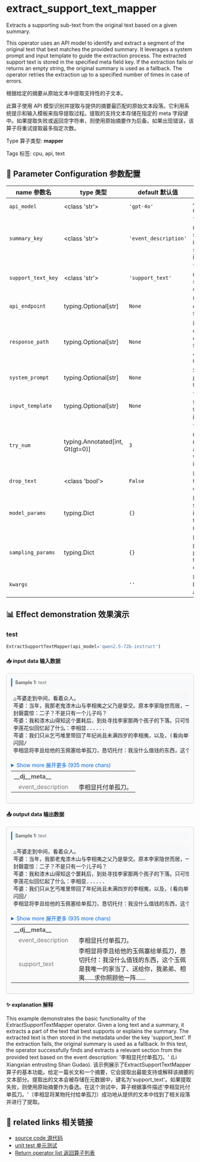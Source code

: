 # extract_support_text_mapper

Extracts a supporting sub-text from the original text based on a given summary.

This operator uses an API model to identify and extract a segment of the original text that best matches the provided summary. It leverages a system prompt and input template to guide the extraction process. The extracted support text is stored in the specified meta field key. If the extraction fails or returns an empty string, the original summary is used as a fallback. The operator retries the extraction up to a specified number of times in case of errors.

根据给定的摘要从原始文本中提取支持性的子文本。

此算子使用 API 模型识别并提取与提供的摘要最匹配的原始文本段落。它利用系统提示和输入模板来指导提取过程。提取的支持文本存储在指定的 meta 字段键中。如果提取失败或返回空字符串，则使用原始摘要作为后备。如果出现错误，该算子将重试提取最多指定次数。

Type 算子类型: **mapper**

Tags 标签: cpu, api, text

## 🔧 Parameter Configuration 参数配置
| name 参数名 | type 类型 | default 默认值 | desc 说明 |
|--------|------|--------|------|
| `api_model` | <class 'str'> | `'gpt-4o'` | API model name. |
| `summary_key` | <class 'str'> | `'event_description'` | The key name to store the input summary in the |
| `support_text_key` | <class 'str'> | `'support_text'` | The key name to store the output |
| `api_endpoint` | typing.Optional[str] | `None` | URL endpoint for the API. |
| `response_path` | typing.Optional[str] | `None` | Path to extract content from the API response. |
| `system_prompt` | typing.Optional[str] | `None` | System prompt for the task. |
| `input_template` | typing.Optional[str] | `None` | Template for building the model input. |
| `try_num` | typing.Annotated[int, Gt(gt=0)] | `3` | The number of retry attempts when there is an API |
| `drop_text` | <class 'bool'> | `False` | If drop the text in the output. |
| `model_params` | typing.Dict | `{}` | Parameters for initializing the API model. |
| `sampling_params` | typing.Dict | `{}` | Extra parameters passed to the API call. |
| `kwargs` |  | `''` | Extra keyword arguments. |

## 📊 Effect demonstration 效果演示
### test
```python
ExtractSupportTextMapper(api_model='qwen2.5-72b-instruct')
```

#### 📥 input data 输入数据
<div class="sample-card" style="border:1px solid #ddd; padding:12px; margin:8px 0; border-radius:6px; background:#fafafa; box-shadow:0 1px 3px rgba(0,0,0,0.1);"><div class="sample-header" style="background:#f8f9fa; padding:4px 8px; margin-bottom:6px; border-radius:3px; font-size:0.9em; color:#666; border-left:3px solid #007acc;"><strong>Sample 1:</strong> text</div><pre style="padding:6px; background:#f6f8fa; border-radius:4px; overflow-x:auto; white-space:pre; word-wrap:normal;">△芩婆走到中间，看着众人。
芩婆：当年，我那老鬼漆木山与李相夷之父乃是挚交。原本李家隐世而居，一日为了救人，得罪附近山匪，夜里便遭了山匪所袭，唯有二子生还，流落街头。
封磬震惊：二子？不是只有一个儿子吗？
芩婆：我和漆木山得知这个噩耗后，到处寻找李家那两个孩子的下落。只可惜等我们找他们时，李家长子李相显已经病死。
李莲花似回忆起了什么：李相显......
芩婆：我们只从乞丐堆里带回了年纪尚且未满四岁的李相夷，以及，(看向单孤刀)二个一直护着李相夷，与李相显年纪相仿的小乞丐......
闪回/
李相显将李且给他的玉佩塞给单孤刀，恳切托付：我没什么值钱的东西，这个玉佩是我唯一的家当了、送给你，我弟...</pre><details style='margin:6px 0;'><summary style='cursor:pointer; color:#0366d6;'>Show more 展开更多 (935 more chars)</summary><pre style="padding:6px; background:#f6f8fa; border-radius:4px; overflow-x:auto; white-space:pre; word-wrap:normal;">△芩婆走到中间，看着众人。
芩婆：当年，我那老鬼漆木山与李相夷之父乃是挚交。原本李家隐世而居，一日为了救人，得罪附近山匪，夜里便遭了山匪所袭，唯有二子生还，流落街头。
封磬震惊：二子？不是只有一个儿子吗？
芩婆：我和漆木山得知这个噩耗后，到处寻找李家那两个孩子的下落。只可惜等我们找他们时，李家长子李相显已经病死。
李莲花似回忆起了什么：李相显......
芩婆：我们只从乞丐堆里带回了年纪尚且未满四岁的李相夷，以及，(看向单孤刀)二个一直护着李相夷，与李相显年纪相仿的小乞丐......
闪回/
李相显将李且给他的玉佩塞给单孤刀，恳切托付：我没什么值钱的东西，这个玉佩是我唯一的家当了、送给你，我弟弟、相夷......求你照顾他一阵......
△李相显还想再说什么已气绝而亡，小相夷唤着哥哥大哭，单孤刀愕然看着手里的玉佩有点不知所措。
△话刚说完，哐当一声破庙门倒进来，几个其他少年乞丐进来。少年乞丐老大：这地儿不错，诶，你俩，出去！
△单孤刀把小相夷护在身后，抓住靠在墙边的木棍。单孤刀：这儿，是我，和我弟弟的。
乞丐们要抢李相夷的馒头，小李相夷哭着死死护住自馒头不放。
乞丐甲野蛮地抢：给我拿来！
小单孤刀：放开他！
△单孤刀用力撞向几个乞丐，救下小李相夷。乞丐甲：小子，活腻了！
△几个乞丐围攻小单孤刀，小单孤刀和众乞丐厮打到一起。突然其中一个乞丐掏出一把生锈的刀就朝单孤刀砍去、一个点燃火把棍戳他。单孤刀侧手一挡，火把棍在他手腕上烫出一道伤口，身后几根棍子打得他痛苦倒地！
/闪回结束
△单孤刀拿着自己手里的玉佩看着，又看看自己手上的印记，不肯相信。单孤刀：胡说！全都是胡说！这些事我为何不知道？都是你在信口雌黄！
芩婆：那我问你，我们将你带回云隐山之前的事你又记得多少？
△单孤刀突然愣住，他意识到那之前的事自己竟都想不起来。
芩婆：怎么？都想不起来了？(拽起单孤刀手腕，露出他的伤痕)你当日被你师父找到时，手腕上就受了伤，也正因为这处伤，高烧不退，醒来后便忘记了不少从前的事。
△单孤刀呆住。
芩婆：而相夷当年不过孩童，尚未到记事的年纪，很多事自然不知道。
△李莲花得知真相，闭目叹息。
△封磬震惊地看看单孤刀，又看看李莲花，终于想明白了一切，颓然、懊恼。
封磬：自萱公主之子下落不明后，这近百年来我们整个家族都一直在不遗余力地寻找萱公主的子嗣后代，直到二十几年前终于让我寻得了线索，知道萱公主的曾孙被漆木山夫妇收为徒，但......我只知道萱公主之孙有一年约十岁的儿子，却不知......原来竟还有一幼子！我......我凭着南胤皇族的玉佩、孩子的年纪和他身上的印记来与主上相认，可没想到......这竟是一个错误！全错了！
△封磬神情复杂地看向李莲花，封磬：你，你才是我的主上......
△封磬颓然地跪倒下来。
△李莲花对眼前的一切有些意外、无措。
笛飞声冷声：怪不得单孤刀的血对业火独毫无作用，李莲花的血才能毁掉这东西。
△笛飞声不禁冷笑一下。
</pre></details><div class='meta' style='margin-top:6px;'><table style='border-collapse:collapse; margin-top:6px;'><tr><td style='padding:4px 8px; color:#555; white-space:nowrap; font-weight:bold;' colspan='2'>__dj__meta__</td></tr><tr><td style='padding:2px 8px; color:#777; white-space:nowrap; padding-left: 20px;'>event_description</td><td style='padding:2px 8px; padding-left: 20px;'>李相显托付单孤刀。</td></tr></table></div></div>

#### 📤 output data 输出数据
<div class="sample-card" style="border:1px solid #ddd; padding:12px; margin:8px 0; border-radius:6px; background:#fafafa; box-shadow:0 1px 3px rgba(0,0,0,0.1);"><div class="sample-header" style="background:#f8f9fa; padding:4px 8px; margin-bottom:6px; border-radius:3px; font-size:0.9em; color:#666; border-left:3px solid #007acc;"><strong>Sample 1:</strong> text</div><pre style="padding:6px; background:#f6f8fa; border-radius:4px; overflow-x:auto; white-space:pre; word-wrap:normal;">△芩婆走到中间，看着众人。
芩婆：当年，我那老鬼漆木山与李相夷之父乃是挚交。原本李家隐世而居，一日为了救人，得罪附近山匪，夜里便遭了山匪所袭，唯有二子生还，流落街头。
封磬震惊：二子？不是只有一个儿子吗？
芩婆：我和漆木山得知这个噩耗后，到处寻找李家那两个孩子的下落。只可惜等我们找他们时，李家长子李相显已经病死。
李莲花似回忆起了什么：李相显......
芩婆：我们只从乞丐堆里带回了年纪尚且未满四岁的李相夷，以及，(看向单孤刀)二个一直护着李相夷，与李相显年纪相仿的小乞丐......
闪回/
李相显将李且给他的玉佩塞给单孤刀，恳切托付：我没什么值钱的东西，这个玉佩是我唯一的家当了、送给你，我弟...</pre><details style='margin:6px 0;'><summary style='cursor:pointer; color:#0366d6;'>Show more 展开更多 (935 more chars)</summary><pre style="padding:6px; background:#f6f8fa; border-radius:4px; overflow-x:auto; white-space:pre; word-wrap:normal;">△芩婆走到中间，看着众人。
芩婆：当年，我那老鬼漆木山与李相夷之父乃是挚交。原本李家隐世而居，一日为了救人，得罪附近山匪，夜里便遭了山匪所袭，唯有二子生还，流落街头。
封磬震惊：二子？不是只有一个儿子吗？
芩婆：我和漆木山得知这个噩耗后，到处寻找李家那两个孩子的下落。只可惜等我们找他们时，李家长子李相显已经病死。
李莲花似回忆起了什么：李相显......
芩婆：我们只从乞丐堆里带回了年纪尚且未满四岁的李相夷，以及，(看向单孤刀)二个一直护着李相夷，与李相显年纪相仿的小乞丐......
闪回/
李相显将李且给他的玉佩塞给单孤刀，恳切托付：我没什么值钱的东西，这个玉佩是我唯一的家当了、送给你，我弟弟、相夷......求你照顾他一阵......
△李相显还想再说什么已气绝而亡，小相夷唤着哥哥大哭，单孤刀愕然看着手里的玉佩有点不知所措。
△话刚说完，哐当一声破庙门倒进来，几个其他少年乞丐进来。少年乞丐老大：这地儿不错，诶，你俩，出去！
△单孤刀把小相夷护在身后，抓住靠在墙边的木棍。单孤刀：这儿，是我，和我弟弟的。
乞丐们要抢李相夷的馒头，小李相夷哭着死死护住自馒头不放。
乞丐甲野蛮地抢：给我拿来！
小单孤刀：放开他！
△单孤刀用力撞向几个乞丐，救下小李相夷。乞丐甲：小子，活腻了！
△几个乞丐围攻小单孤刀，小单孤刀和众乞丐厮打到一起。突然其中一个乞丐掏出一把生锈的刀就朝单孤刀砍去、一个点燃火把棍戳他。单孤刀侧手一挡，火把棍在他手腕上烫出一道伤口，身后几根棍子打得他痛苦倒地！
/闪回结束
△单孤刀拿着自己手里的玉佩看着，又看看自己手上的印记，不肯相信。单孤刀：胡说！全都是胡说！这些事我为何不知道？都是你在信口雌黄！
芩婆：那我问你，我们将你带回云隐山之前的事你又记得多少？
△单孤刀突然愣住，他意识到那之前的事自己竟都想不起来。
芩婆：怎么？都想不起来了？(拽起单孤刀手腕，露出他的伤痕)你当日被你师父找到时，手腕上就受了伤，也正因为这处伤，高烧不退，醒来后便忘记了不少从前的事。
△单孤刀呆住。
芩婆：而相夷当年不过孩童，尚未到记事的年纪，很多事自然不知道。
△李莲花得知真相，闭目叹息。
△封磬震惊地看看单孤刀，又看看李莲花，终于想明白了一切，颓然、懊恼。
封磬：自萱公主之子下落不明后，这近百年来我们整个家族都一直在不遗余力地寻找萱公主的子嗣后代，直到二十几年前终于让我寻得了线索，知道萱公主的曾孙被漆木山夫妇收为徒，但......我只知道萱公主之孙有一年约十岁的儿子，却不知......原来竟还有一幼子！我......我凭着南胤皇族的玉佩、孩子的年纪和他身上的印记来与主上相认，可没想到......这竟是一个错误！全错了！
△封磬神情复杂地看向李莲花，封磬：你，你才是我的主上......
△封磬颓然地跪倒下来。
△李莲花对眼前的一切有些意外、无措。
笛飞声冷声：怪不得单孤刀的血对业火独毫无作用，李莲花的血才能毁掉这东西。
△笛飞声不禁冷笑一下。
</pre></details><div class='meta' style='margin-top:6px;'><table style='border-collapse:collapse; margin-top:6px;'><tr><td style='padding:4px 8px; color:#555; white-space:nowrap; font-weight:bold;' colspan='2'>__dj__meta__</td></tr><tr><td style='padding:2px 8px; color:#777; white-space:nowrap; padding-left: 20px;'>event_description</td><td style='padding:2px 8px; padding-left: 20px;'>李相显托付单孤刀。</td></tr><tr><td style='padding:2px 8px; color:#777; white-space:nowrap; padding-left: 20px;'>support_text</td><td style='padding:2px 8px; padding-left: 20px;'>李相显将李且给他的玉佩塞给单孤刀，恳切托付：我没什么值钱的东西，这个玉佩是我唯一的家当了、送给你，我弟弟、相夷......求你照顾他一阵......</td></tr></table></div></div>

#### ✨ explanation 解释
This example demonstrates the basic functionality of the ExtractSupportTextMapper operator. Given a long text and a summary, it extracts a part of the text that best supports or explains the summary. The extracted text is then stored in the metadata under the key 'support_text'. If the extraction fails, the original summary is used as a fallback. In this test, the operator successfully finds and extracts a relevant section from the provided text based on the event description: '李相显托付单孤刀。' (Li Xiangxian entrusting Shan Gudao).
该示例展示了ExtractSupportTextMapper算子的基本功能。给定一篇长文和一个摘要，它会提取出最能支持或解释该摘要的文本部分。提取出的文本会被存储在元数据中，键名为'support_text'。如果提取失败，则使用原始摘要作为备选。在这个测试中，算子根据事件描述'李相显托付单孤刀。'（李相显将某物托付给单孤刀）成功地从提供的文本中找到了相关段落并进行了提取。


## 🔗 related links 相关链接
- [source code 源代码](../../../data_juicer/ops/mapper/extract_support_text_mapper.py)
- [unit test 单元测试](../../../tests/ops/mapper/test_extract_support_text_mapper.py)
- [Return operator list 返回算子列表](../../Operators.md)